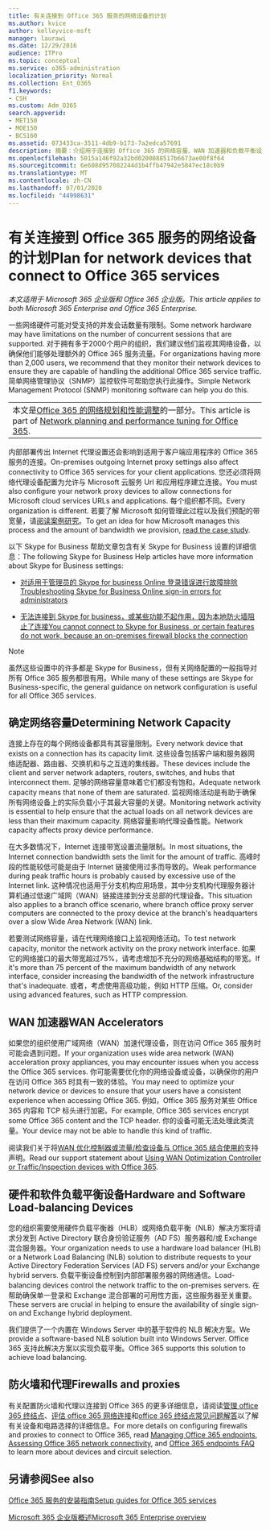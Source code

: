 ```yaml
---
title: 有关连接到 Office 365 服务的网络设备的计划
ms.author: kvice
author: kelleyvice-msft
manager: laurawi
ms.date: 12/29/2016
audience: ITPro
ms.topic: conceptual
ms.service: o365-administration
localization_priority: Normal
ms.collection: Ent_O365
f1.keywords:
- CSH
ms.custom: Adm_O365
search.appverid:
- MET150
- MOE150
- BCS160
ms.assetid: 073433ca-3511-4db9-b173-7a2edca57691
description: 摘要：介绍用于连接到 Office 365 的网络容量、WAN 加速器和负载平衡设备的注意事项。
ms.openlocfilehash: 5015a146f92a32bd0200088517b6673ae00f8f64
ms.sourcegitcommit: 6e608d957082244d1b4ffb47942e5847ec18c0b9
ms.translationtype: MT
ms.contentlocale: zh-CN
ms.lasthandoff: 07/01/2020
ms.locfileid: "44998631"
---
```

# <a name="plan-for-network-devices-that-connect-to-office-365-services"></a><span data-ttu-id="ab08c-103">有关连接到 Office 365 服务的网络设备的计划</span><span class="sxs-lookup"><span data-stu-id="ab08c-103">Plan for network devices that connect to Office 365 services</span></span>

<span data-ttu-id="ab08c-104">*本文适用于 Microsoft 365 企业版和 Office 365 企业版。*</span><span class="sxs-lookup"><span data-stu-id="ab08c-104">*This article applies to both Microsoft 365 Enterprise and Office 365 Enterprise.*</span></span>
  
<span data-ttu-id="ab08c-105">一些网络硬件可能对受支持的并发会话数量有限制。</span><span class="sxs-lookup"><span data-stu-id="ab08c-105">Some network hardware may have limitations on the number of concurrent sessions that are supported.</span></span> <span data-ttu-id="ab08c-106">对于拥有多于2000个用户的组织，我们建议他们监视其网络设备，以确保他们能够处理额外的 Office 365 服务流量。</span><span class="sxs-lookup"><span data-stu-id="ab08c-106">For organizations having more than 2,000 users, we recommend that they monitor their network devices to ensure they are capable of handling the additional Office 365 service traffic.</span></span> <span data-ttu-id="ab08c-107">简单网络管理协议（SNMP）监控软件可帮助您执行此操作。</span><span class="sxs-lookup"><span data-stu-id="ab08c-107">Simple Network Management Protocol (SNMP) monitoring software can help you do this.</span></span>

||
|:-----|
| <span data-ttu-id="ab08c-108">本文是[Office 365 的网络规划和性能调整](https://aka.ms/tune)的一部分。</span><span class="sxs-lookup"><span data-stu-id="ab08c-108">This article is part of [Network planning and performance tuning for Office 365](https://aka.ms/tune).</span></span>|

<span data-ttu-id="ab08c-109">内部部署传出 Internet 代理设置还会影响到适用于客户端应用程序的 Office 365 服务的连接。</span><span class="sxs-lookup"><span data-stu-id="ab08c-109">On-premises outgoing Internet proxy settings also affect connectivity to Office 365 services for your client applications.</span></span> <span data-ttu-id="ab08c-110">您还必须将网络代理设备配置为允许与 Microsoft 云服务 Url 和应用程序建立连接。</span><span class="sxs-lookup"><span data-stu-id="ab08c-110">You must also configure your network proxy devices to allow connections for Microsoft cloud services URLs and applications.</span></span> <span data-ttu-id="ab08c-111">每个组织都不同。</span><span class="sxs-lookup"><span data-stu-id="ab08c-111">Every organization is different.</span></span> <span data-ttu-id="ab08c-112">若要了解 Microsoft 如何管理此过程以及我们预配的带宽量，请[阅读案例研究](https://www.microsoft.com/itshowcase/Article/Content/631/Optimizing-network-performance-for-Microsoft-Office-365)。</span><span class="sxs-lookup"><span data-stu-id="ab08c-112">To get an idea for how Microsoft manages this process and the amount of bandwidth we provision, [read the case study](https://www.microsoft.com/itshowcase/Article/Content/631/Optimizing-network-performance-for-Microsoft-Office-365).</span></span>
  
<span data-ttu-id="ab08c-113">以下 Skype for Business 帮助文章包含有关 Skype for Business 设置的详细信息：</span><span class="sxs-lookup"><span data-stu-id="ab08c-113">The following Skype for Business Help articles have more information about Skype for Business settings:</span></span>
  
- [<span data-ttu-id="ab08c-114">对适用于管理员的 Skype for business Online 登录错误进行故障排除</span><span class="sxs-lookup"><span data-stu-id="ab08c-114">Troubleshooting Skype for Business Online sign-in errors for administrators</span></span>](https://docs.microsoft.com/skypeforbusiness/set-up-skype-for-business-online/troubleshooting-sign-in-errors-for-admins)

- [<span data-ttu-id="ab08c-115">无法连接到 Skype for business，或某些功能不起作用，因为本地防火墙阻止了连接</span><span class="sxs-lookup"><span data-stu-id="ab08c-115">You cannot connect to Skype for Business, or certain features do not work, because an on-premises firewall blocks the connection</span></span>](https://go.microsoft.com/fwlink/p/?LinkID=243625)

> [!NOTE]
> <span data-ttu-id="ab08c-116">虽然这些设置中的许多都是 Skype for Business，但有关网络配置的一般指导对所有 Office 365 服务都很有用。</span><span class="sxs-lookup"><span data-stu-id="ab08c-116">While many of these settings are Skype for Business-specific, the general guidance on network configuration is useful for all Office 365 services.</span></span>
  
## <a name="determining-network-capacity"></a><span data-ttu-id="ab08c-117">确定网络容量</span><span class="sxs-lookup"><span data-stu-id="ab08c-117">Determining Network Capacity</span></span>

<span data-ttu-id="ab08c-118">连接上存在的每个网络设备都具有其容量限制。</span><span class="sxs-lookup"><span data-stu-id="ab08c-118">Every network device that exists on a connection has its capacity limit.</span></span> <span data-ttu-id="ab08c-119">这些设备包括客户端和服务器网络适配器、路由器、交换机和与之互连的集线器。</span><span class="sxs-lookup"><span data-stu-id="ab08c-119">These devices include the client and server network adapters, routers, switches, and hubs that interconnect them.</span></span> <span data-ttu-id="ab08c-120">足够的网络容量意味着它们都没有饱和。</span><span class="sxs-lookup"><span data-stu-id="ab08c-120">Adequate network capacity means that none of them are saturated.</span></span> <span data-ttu-id="ab08c-121">监视网络活动是有助于确保所有网络设备上的实际负载小于其最大容量的关键。</span><span class="sxs-lookup"><span data-stu-id="ab08c-121">Monitoring network activity is essential to help ensure that the actual loads on all network devices are less than their maximum capacity.</span></span> <span data-ttu-id="ab08c-122">网络容量影响代理设备性能。</span><span class="sxs-lookup"><span data-stu-id="ab08c-122">Network capacity affects proxy device performance.</span></span>
  
<span data-ttu-id="ab08c-123">在大多数情况下，Internet 连接带宽设置流量限制。</span><span class="sxs-lookup"><span data-stu-id="ab08c-123">In most situations, the Internet connection bandwidth sets the limit for the amount of traffic.</span></span> <span data-ttu-id="ab08c-124">高峰时段的性能较低可能是由于 Internet 链接使用过多而导致的。</span><span class="sxs-lookup"><span data-stu-id="ab08c-124">Weak performance during peak traffic hours is probably caused by excessive use of the Internet link.</span></span> <span data-ttu-id="ab08c-125">这种情况也适用于分支机构应用场景，其中分支机构代理服务器计算机通过低速广域网（WAN）链接连接到分支总部的代理设备。</span><span class="sxs-lookup"><span data-stu-id="ab08c-125">This situation also applies to a branch office scenario, where branch office proxy server computers are connected to the proxy device at the branch's headquarters over a slow Wide Area Network (WAN) link.</span></span>
  
<span data-ttu-id="ab08c-126">若要测试网络容量，请在代理网络接口上监视网络活动。</span><span class="sxs-lookup"><span data-stu-id="ab08c-126">To test network capacity, monitor the network activity on the proxy network interface.</span></span> <span data-ttu-id="ab08c-127">如果它的网络接口的最大带宽超过75%，请考虑增加不充分的网络基础结构的带宽。</span><span class="sxs-lookup"><span data-stu-id="ab08c-127">If it's more than 75 percent of the maximum bandwidth of any network interface, consider increasing the bandwidth of the network infrastructure that's inadequate.</span></span> <span data-ttu-id="ab08c-128">或者，考虑使用高级功能，例如 HTTP 压缩。</span><span class="sxs-lookup"><span data-stu-id="ab08c-128">Or, consider using advanced features, such as HTTP compression.</span></span>
  
## <a name="wan-accelerators"></a><span data-ttu-id="ab08c-129">WAN 加速器</span><span class="sxs-lookup"><span data-stu-id="ab08c-129">WAN Accelerators</span></span>

<span data-ttu-id="ab08c-130">如果您的组织使用广域网络（WAN）加速代理设备，则在访问 Office 365 服务时可能会遇到问题。</span><span class="sxs-lookup"><span data-stu-id="ab08c-130">If your organization uses wide area network (WAN) acceleration proxy appliances, you may encounter issues when you access the Office 365 services.</span></span> <span data-ttu-id="ab08c-131">你可能需要优化你的网络设备或设备，以确保你的用户在访问 Office 365 时具有一致的体验。</span><span class="sxs-lookup"><span data-stu-id="ab08c-131">You may need to optimize your network device or devices to ensure that your users have a consistent experience when accessing Office 365.</span></span> <span data-ttu-id="ab08c-132">例如，Office 365 服务对某些 Office 365 内容和 TCP 标头进行加密。</span><span class="sxs-lookup"><span data-stu-id="ab08c-132">For example, Office 365 services encrypt some Office 365 content and the TCP header.</span></span> <span data-ttu-id="ab08c-133">你的设备可能无法处理此类流量。</span><span class="sxs-lookup"><span data-stu-id="ab08c-133">Your device may not be able to handle this kind of traffic.</span></span>
  
<span data-ttu-id="ab08c-134">阅读我们关于将[WAN 优化控制器或流量/检查设备与 Office 365 结合使用的](https://support.microsoft.com/kb/2690045)支持声明。</span><span class="sxs-lookup"><span data-stu-id="ab08c-134">Read our support statement about [Using WAN Optimization Controller or Traffic/Inspection devices with Office 365](https://support.microsoft.com/kb/2690045).</span></span>
  
## <a name="hardware-and-software-load-balancing-devices"></a><span data-ttu-id="ab08c-135">硬件和软件负载平衡设备</span><span class="sxs-lookup"><span data-stu-id="ab08c-135">Hardware and Software Load-balancing Devices</span></span>

<span data-ttu-id="ab08c-136">您的组织需要使用硬件负载平衡器（HLB）或网络负载平衡（NLB）解决方案将请求分发到 Active Directory 联合身份验证服务（AD FS）服务器和/或 Exchange 混合服务器。</span><span class="sxs-lookup"><span data-stu-id="ab08c-136">Your organization needs to use a hardware load balancer (HLB) or a Network Load Balancing (NLB) solution to distribute requests to your Active Directory Federation Services (AD FS) servers and/or your Exchange hybrid servers.</span></span> <span data-ttu-id="ab08c-137">负载平衡设备控制到内部部署服务器的网络通信。</span><span class="sxs-lookup"><span data-stu-id="ab08c-137">Load-balancing devices control the network traffic to the on-premises servers.</span></span> <span data-ttu-id="ab08c-138">在帮助确保单一登录和 Exchange 混合部署的可用性方面，这些服务器至关重要。</span><span class="sxs-lookup"><span data-stu-id="ab08c-138">These servers are crucial in helping to ensure the availability of single sign-on and Exchange hybrid deployment.</span></span>
  
<span data-ttu-id="ab08c-139">我们提供了一个内置在 Windows Server 中的基于软件的 NLB 解决方案。</span><span class="sxs-lookup"><span data-stu-id="ab08c-139">We provide a software-based NLB solution built into Windows Server.</span></span> <span data-ttu-id="ab08c-140">Office 365 支持此解决方案以实现负载平衡。</span><span class="sxs-lookup"><span data-stu-id="ab08c-140">Office 365 supports this solution to achieve load balancing.</span></span>
  
## <a name="firewalls-and-proxies"></a><span data-ttu-id="ab08c-141">防火墙和代理</span><span class="sxs-lookup"><span data-stu-id="ab08c-141">Firewalls and proxies</span></span>

<span data-ttu-id="ab08c-142">有关配置防火墙和代理以连接到 Office 365 的更多详细信息，请阅读[管理 office 365 终结点](https://support.office.com/article/99cab9d4-ef59-4207-9f2b-3728eb46bf9a)、[评估 office 365 网络连接](assessing-network-connectivity.md)和[office 365 终结点常见问题解答](https://support.office.com/article/d4088321-1c89-4b96-9c99-54c75cae2e6d)以了解有关设备和电路选择的详细信息。</span><span class="sxs-lookup"><span data-stu-id="ab08c-142">For more details on configuring firewalls and proxies to connect to Office 365, read [Managing Office 365 endpoints](https://support.office.com/article/99cab9d4-ef59-4207-9f2b-3728eb46bf9a), [Assessing Office 365 network connectivity](assessing-network-connectivity.md), and [Office 365 endpoints FAQ](https://support.office.com/article/d4088321-1c89-4b96-9c99-54c75cae2e6d) to learn more about devices and circuit selection.</span></span>
  
## <a name="see-also"></a><span data-ttu-id="ab08c-143">另请参阅</span><span class="sxs-lookup"><span data-stu-id="ab08c-143">See also</span></span>

[<span data-ttu-id="ab08c-144">Office 365 服务的安装指南</span><span class="sxs-lookup"><span data-stu-id="ab08c-144">Setup guides for Office 365 services</span></span>](setup-guides-for-office-365.md)

[<span data-ttu-id="ab08c-145">Microsoft 365 企业版概述</span><span class="sxs-lookup"><span data-stu-id="ab08c-145">Microsoft 365 Enterprise overview</span></span>](https://docs.microsoft.com/microsoft-365/enterprise/microsoft-365-overview)
